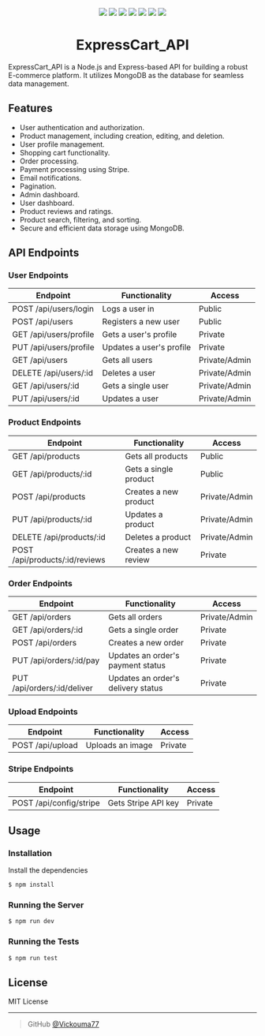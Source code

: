<p align="center">
    <img src="https://img.shields.io/github/languages/count/Vickouma77/ExpressCart_Api" />
    <img src="https://img.shields.io/github/repo-size/Vickouma77/ExpressCart_Api" />
    <img src="https://img.shields.io/github/license/Vickouma77/ExpressCart_Api" />
    <img src="https://img.shields.io/github/last-commit/Vickouma77/ExpressCart_Api" />
    <img src="https://img.shields.io/github/issues/Vickouma77/ExpressCart_Api" />
    <img src="https://img.shields.io/github/forks/Vickouma77/ExpressCart_Api" />
    <img src="https://img.shields.io/github/stars/Vickouma77/ExpressCart_Api" />
</p>

<h1 align="center" style="border-bottom: none;" >ExpressCart_API</h1>

ExpressCart_API is a Node.js and Express-based API for building a robust E-commerce platform. It utilizes MongoDB as the database for seamless data management.

## Features 

* User authentication and authorization.
* Product management, including creation, editing, and deletion.
* User profile management.
* Shopping cart functionality.
* Order processing.
* Payment processing using Stripe.
* Email notifications.
* Pagination.
* Admin dashboard.
* User dashboard.
* Product reviews and ratings.
* Product search, filtering, and sorting.
* Secure and efficient data storage using MongoDB.

## API Endpoints 

### User Endpoints

| Endpoint | Functionality | Access |
| --- | --- | --- |
| POST /api/users/login | Logs a user in | Public |
| POST /api/users | Registers a new user | Public |
| GET /api/users/profile | Gets a user's profile | Private |
| PUT /api/users/profile | Updates a user's profile | Private |
| GET /api/users | Gets all users | Private/Admin |
| DELETE /api/users/:id | Deletes a user | Private/Admin |
| GET /api/users/:id | Gets a single user | Private/Admin |
| PUT /api/users/:id | Updates a user | Private/Admin |

### Product Endpoints

| Endpoint | Functionality | Access |
| --- | --- | --- |
| GET /api/products | Gets all products | Public |
| GET /api/products/:id | Gets a single product | Public |
| POST /api/products | Creates a new product | Private/Admin |
| PUT /api/products/:id | Updates a product | Private/Admin |
| DELETE /api/products/:id | Deletes a product | Private/Admin |
| POST /api/products/:id/reviews | Creates a new review | Private |

### Order Endpoints

| Endpoint | Functionality | Access |
| --- | --- | --- |
| GET /api/orders | Gets all orders | Private/Admin |
| GET /api/orders/:id | Gets a single order | Private |
| POST /api/orders | Creates a new order | Private |
| PUT /api/orders/:id/pay | Updates an order's payment status | Private |
| PUT /api/orders/:id/deliver | Updates an order's delivery status | Private |

### Upload Endpoints

| Endpoint | Functionality | Access |
| --- | --- | --- |
| POST /api/upload | Uploads an image | Private |

### Stripe Endpoints

| Endpoint | Functionality | Access |
| --- | --- | --- |
| POST /api/config/stripe | Gets Stripe API key | Private |

## Usage

### Installation

Install the dependencies

```sh
$ npm install
```

### Running the Server

```sh
$ npm run dev
```

### Running the Tests

```sh
$ npm run test
```


## License

MIT License

---

> GitHub [@Vickouma77](https://github.com/Vickouma77)
